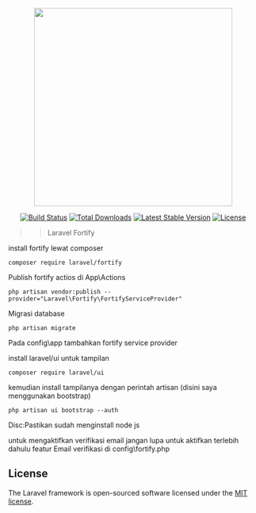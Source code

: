 <p align="center"><a href="https://laravel.com" target="_blank"><img src="https://raw.githubusercontent.com/laravel/art/master/logo-lockup/5%20SVG/2%20CMYK/1%20Full%20Color/laravel-logolockup-cmyk-red.svg" width="400"></a></p>

<p align="center">
<a href="https://travis-ci.org/laravel/framework"><img src="https://travis-ci.org/laravel/framework.svg" alt="Build Status"></a>
<a href="https://packagist.org/packages/laravel/framework"><img src="https://img.shields.io/packagist/dt/laravel/framework" alt="Total Downloads"></a>
<a href="https://packagist.org/packages/laravel/framework"><img src="https://img.shields.io/packagist/v/laravel/framework" alt="Latest Stable Version"></a>
<a href="https://packagist.org/packages/laravel/framework"><img src="https://img.shields.io/packagist/l/laravel/framework" alt="License"></a>
</p>

>>	Laravel Fortify


install fortify lewat composer

```
composer require laravel/fortify
```

Publish fortify actios di App\Actions

```
php artisan vendor:publish --provider="Laravel\Fortify\FortifyServiceProvider"
```

Migrasi database
```
php artisan migrate
```

Pada config\app tambahkan fortify service provider

install laravel/ui untuk tampilan

```
composer require laravel/ui
```

kemudian install tampilanya dengan perintah artisan (disini saya menggunakan bootstrap)

``` 
php artisan ui bootstrap --auth
```

Disc:Pastikan sudah menginstall node js


untuk mengaktifkan verifikasi email jangan lupa untuk aktifkan terlebih dahulu featur Email verifikasi di config\fortify.php





## License

The Laravel framework is open-sourced software licensed under the [MIT license](https://opensource.org/licenses/MIT).
